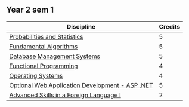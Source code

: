 ## Year 2 sem 1

| Discipline                                       | Credits |
|--------------------------------------------------|---------|
| [Probabilities and Statistics](https://github.com/anamariapanait10/FMI-materials/tree/master/Year%20II/sem%201/Probabilitati%20si%20statistica)                     |    5    |
| [Fundamental Algorithms](https://github.com/anamariapanait10/FMI-materials/tree/master/Year%20II/sem%201/Algoritmi%20fundamentali)                           |    5    |
| [Database Management Systems](https://github.com/anamariapanait10/FMI-materials/tree/master/Year%20II/sem%201/Sisteme%20de%20gestiune%20a%20bazelor%20de%20date)                      |    5    |
| [Functional Programming](https://github.com/anamariapanait10/FMI-materials/tree/master/Year%20II/sem%201/Programare%20functionala)                           |    4    |
| [Operating Systems](https://github.com/anamariapanait10/FMI-materials/tree/master/Year%20II/sem%201/Sisteme%20de%20operare)                                |    4    |
| [Optional Web Application Development - ASP .NET](https://github.com/anamariapanait10/FMI-materials/tree/master/Year%20II/sem%201/Dezvoltarea%20aplicatiilor%20web%20-%20ASP.NET)  |    5    |
| [Advanced Skills in a Foreign Language I](https://github.com/anamariapanait10/FMI-materials/tree/master/Year%20II/sem%201/Competente%20avansate%20intr-o%20limba%20straina%20I)          |    2    |
